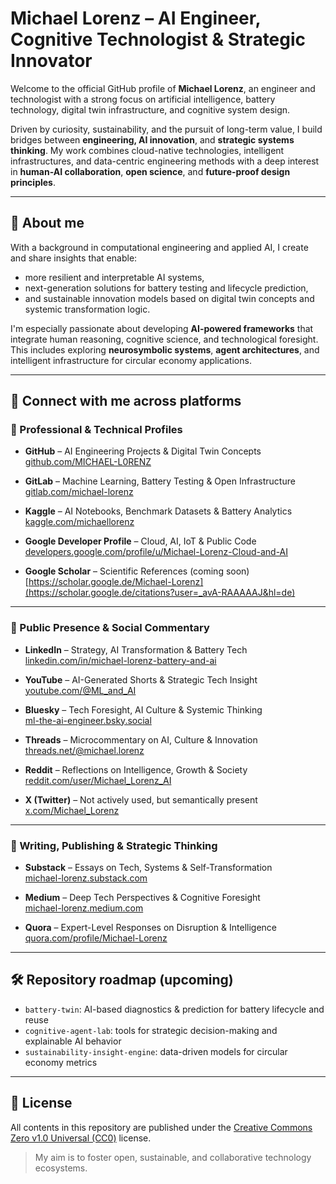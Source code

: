 # Michael Lorenz – AI Engineer, Cognitive Technologist & Strategic Innovator

Welcome to the official GitHub profile of **Michael Lorenz**, an engineer and technologist with a strong focus on artificial intelligence, battery technology, digital twin infrastructure, and cognitive system design.

Driven by curiosity, sustainability, and the pursuit of long-term value, I build bridges between **engineering, AI innovation**, and **strategic systems thinking**. My work combines cloud-native technologies, intelligent infrastructures, and data-centric engineering methods with a deep interest in **human-AI collaboration**, **open science**, and **future-proof design principles**.

---

## 🧠 About me

With a background in computational engineering and applied AI, I create and share insights that enable:

- more resilient and interpretable AI systems,
- next-generation solutions for battery testing and lifecycle prediction,
- and sustainable innovation models based on digital twin concepts and systemic transformation logic.

I'm especially passionate about developing **AI-powered frameworks** that integrate human reasoning, cognitive science, and technological foresight. This includes exploring **neurosymbolic systems**, **agent architectures**, and intelligent infrastructure for circular economy applications.

---

## 🔗 Connect with me across platforms

### 🧠 Professional & Technical Profiles

- **GitHub** – AI Engineering Projects & Digital Twin Concepts  
  [github.com/MICHAEL-L0RENZ](https://github.com/MICHAEL-L0RENZ)

- **GitLab** – Machine Learning, Battery Testing & Open Infrastructure  
  [gitlab.com/michael-lorenz](https://gitlab.com/michael-lorenz)

- **Kaggle** – AI Notebooks, Benchmark Datasets & Battery Analytics  
  [kaggle.com/michaellorenz](https://www.kaggle.com/michaellorenz)

- **Google Developer Profile** – Cloud, AI, IoT & Public Code  
  [developers.google.com/profile/u/Michael-Lorenz-Cloud-and-AI](https://developers.google.com/profile/u/Michael-Lorenz-Cloud-and-AI)

- **Google Scholar** – Scientific References (coming soon)  
  [https://scholar.google.de/Michael-Lorenz](https://scholar.google.de/citations?user=_avA-RAAAAAJ&hl=de)

---

### 📣 Public Presence & Social Commentary

- **LinkedIn** – Strategy, AI Transformation & Battery Tech  
  [linkedin.com/in/michael-lorenz-battery-and-ai](https://www.linkedin.com/in/michael-lorenz-battery-and-ai)

- **YouTube** – AI-Generated Shorts & Strategic Tech Insight  
  [youtube.com/@ML_and_AI](https://www.youtube.com/@ML_and_AI)

- **Bluesky** – Tech Foresight, AI Culture & Systemic Thinking  
  [ml-the-ai-engineer.bsky.social](https://bsky.app/profile/ml-the-ai-engineer.bsky.social)

- **Threads** – Microcommentary on AI, Culture & Innovation  
  [threads.net/@michael.lorenz](https://www.threads.net/@michael.lorenz)

- **Reddit** – Reflections on Intelligence, Growth & Society  
  [reddit.com/user/Michael_Lorenz_AI](https://www.reddit.com/user/Michael_Lorenz_AI)

- **X (Twitter)** – Not actively used, but semantically present  
  [x.com/Michael_Lorenz](https://x.com/Michael_Lorenz)

---

### 📝 Writing, Publishing & Strategic Thinking

- **Substack** – Essays on Tech, Systems & Self-Transformation  
  [michael-lorenz.substack.com](https://michael-lorenz.substack.com)

- **Medium** – Deep Tech Perspectives & Cognitive Foresight  
  [michael-lorenz.medium.com](https://michael-lorenz.medium.com)

- **Quora** – Expert-Level Responses on Disruption & Intelligence  
  [quora.com/profile/Michael-Lorenz](https://www.quora.com/profile/Michael-Lorenz-86)

---

## 🛠️ Repository roadmap (upcoming)

- `battery-twin`: AI-based diagnostics & prediction for battery lifecycle and reuse
- `cognitive-agent-lab`: tools for strategic decision-making and explainable AI behavior
- `sustainability-insight-engine`: data-driven models for circular economy metrics

---

## 📜 License

All contents in this repository are published under the [Creative Commons Zero v1.0 Universal (CC0)](https://creativecommons.org/publicdomain/zero/1.0/) license.

> My aim is to foster open, sustainable, and collaborative technology ecosystems.

